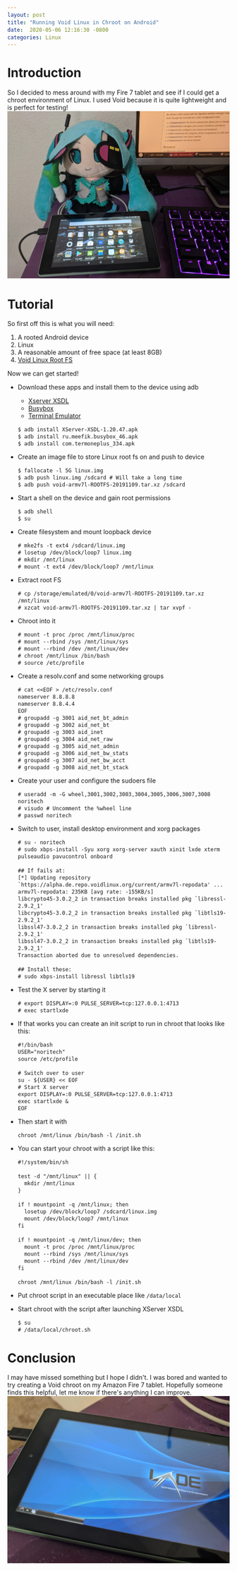 ```yaml
---
layout:	post
title: "Running Void Linux in Chroot on Android"
date:  2020-05-06 12:16:30 -0800
categories: Linux
---
```

# **Introduction**
So I decided to mess around with my Fire 7 tablet and see if I could get a chroot environment of Linux. I used Void because it is quite lightweight and is perfect for testing!
![Amazon tablet](/assets/void-chroot-on-android/IMG_20200506_140411.jpg)
# **Tutorial**
So first off this is what you will need:
1. A rooted Android device
2. Linux
3. A reasonable amount of free space (at least 8GB)
4. [Void Linux Root FS](https://alpha.de.repo.voidlinux.org/live/current/)

Now we can get started!
- Download these apps and install them to the device using adb
  - [Xserver XSDL](https://sourceforge.net/projects/libsdl-android/files/apk/XServer-XSDL/)
  - [Busybox](https://f-droid.org/en/packages/ru.meefik.busybox/)
  - [Terminal Emulator](https://f-droid.org/en/packages/com.termoneplus/)

  ```
  $ adb install XServer-XSDL-1.20.47.apk
  $ adb install ru.meefik.busybox_46.apk
  $ adb install com.termoneplus_334.apk
  ```

- Create an image file to store Linux root fs on and push to device
  
  ```
  $ fallocate -l 5G linux.img
  $ adb push linux.img /sdcard # Will take a long time
  $ adb push void-armv7l-ROOTFS-20191109.tar.xz /sdcard
  ```

- Start a shell on the device and gain root permissions

  ```
  $ adb shell
  $ su
  ```

- Create filesystem and mount loopback device

  ```
  # mke2fs -t ext4 /sdcard/linux.img
  # losetup /dev/block/loop7 linux.img
  # mkdir /mnt/linux
  # mount -t ext4 /dev/block/loop7 /mnt/linux
  ```

- Extract root FS

  ```
  # cp /storage/emulated/0/void-armv7l-ROOTFS-20191109.tar.xz /mnt/linux
  # xzcat void-armv7l-ROOTFS-20191109.tar.xz | tar xvpf -
  ```

- Chroot into it

  ```
  # mount -t proc /proc /mnt/linux/proc 
  # mount --rbind /sys /mnt/linux/sys
  # mount --rbind /dev /mnt/linux/dev
  # chroot /mnt/linux /bin/bash
  # source /etc/profile
  ```

- Create a resolv.conf and some networking groups

  ```
  # cat <<EOF > /etc/resolv.conf
  nameserver 8.8.8.8
  nameserver 8.8.4.4
  EOF
  # groupadd -g 3001 aid_net_bt_admin
  # groupadd -g 3002 aid_net_bt
  # groupadd -g 3003 aid_inet
  # groupadd -g 3004 aid_net_raw
  # groupadd -g 3005 aid_net_admin
  # groupadd -g 3006 aid_net_bw_stats
  # groupadd -g 3007 aid_net_bw_acct
  # groupadd -g 3008 aid_net_bt_stack
  ```

- Create your user and configure the sudoers file

  ```
  # useradd -m -G wheel,3001,3002,3003,3004,3005,3006,3007,3008 noritech
  # visudo # Uncomment the %wheel line
  # passwd noritech
  ```

- Switch to user, install desktop environment and xorg packages

  ```
  # su - noritech
  # sudo xbps-install -Syu xorg xorg-server xauth xinit lxde xterm pulseaudio pavucontrol onboard

  ## If fails at:
  [*] Updating repository `https://alpha.de.repo.voidlinux.org/current/armv7l-repodata' ...
  armv7l-repodata: 235KB [avg rate: -155KB/s]
  libcrypto45-3.0.2_2 in transaction breaks installed pkg `libressl-2.9.2_1'
  libcrypto45-3.0.2_2 in transaction breaks installed pkg `libtls19-2.9.2_1'
  libssl47-3.0.2_2 in transaction breaks installed pkg `libressl-2.9.2_1'
  libssl47-3.0.2_2 in transaction breaks installed pkg `libtls19-2.9.2_1'
  Transaction aborted due to unresolved dependencies.

  ## Install these:
  # sudo xbps-install libressl libtls19
  ```

- Test the X server by starting it

  ```
  # export DISPLAY=:0 PULSE_SERVER=tcp:127.0.0.1:4713
  # exec startlxde
  ```

- If that works you can create an init script to run in chroot that looks like this:

  ```
  #!/bin/bash
  USER="noritech"
  source /etc/profile

  # Switch over to user
  su - ${USER} << EOF
  # Start X server
  export DISPLAY=:0 PULSE_SERVER=tcp:127.0.0.1:4713
  exec startlxde &
  EOF
  ```

- Then start it with

  ```
  chroot /mnt/linux /bin/bash -l /init.sh
  ```

- You can start your chroot with a script like this:

  ```
  #!/system/bin/sh

  test -d "/mnt/linux" || {
    mkdir /mnt/linux
  }

  if ! mountpoint -q /mnt/linux; then
    losetup /dev/block/loop7 /sdcard/linux.img
    mount /dev/block/loop7 /mnt/linux
  fi

  if ! mountpoint -q /mnt/linux/dev; then
    mount -t proc /proc /mnt/linux/proc 
    mount --rbind /sys /mnt/linux/sys
    mount --rbind /dev /mnt/linux/dev
  fi

  chroot /mnt/linux /bin/bash -l /init.sh
  ```

- Put chroot script in an executable place like ``/data/local``
- Start chroot with the script after launching XServer XSDL

  ```
  $ su
  # /data/local/chroot.sh
  ```

# Conclusion
I may have missed something but I hope I didn't. I was bored and wanted to try creating a Void chroot on my Amazon Fire 7 tablet. Hopefully someone finds this helpful, let me know if there's anything I can improve.
![LXDE running in Void](/assets/void-chroot-on-android/IMG_20200506_154835.jpg)